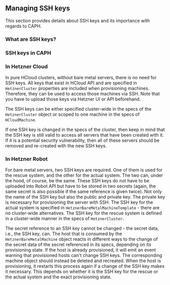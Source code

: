 ## Managing SSH keys

This section provides details about SSH keys and its importance with regards to CAPH.

### What are SSH keys?



### SSH keys in CAPH



### In Hetzner Cloud
In pure HCloud clusters, without bare metal servers, there is no need for SSH keys. All keys that exist in HCloud API and are specified in ```HetznerCluster``` properties are included when provisioning machines. Therefore, they can be used to access those machines via SSH. Note that you have to upload those keys via Hetzner UI or API beforehand. 

The SSH keys can be either specified cluster-wide in the specs of the ```HetznerCluster``` object or scoped to one machine in the specs of ```HCloudMachine```.

If one SSH key is changed in the specs of the cluster, then keep in mind that the SSH key is still valid to access all servers that have been created with it. If it is a potential security vulnerability, then all of these servers should be removed and re-created with the new SSH keys.

### In Hetzner Robot
For bare metal servers, two SSH keys are required. One of them is used for the rescue system, and the other for the actual system. The two can, under the hood, of course, be the same. These SSH keys do not have to be uploaded into Robot API but have to be stored in two secrets (again, the same secret is also possible if the same reference is given twice). Not only the name of the SSH key but also the public and private key. The private key is necessary for provisioning the server with SSH. The SSH key for the actual system is specified in ```HetznerBareMetalMachineTemplate``` - there are no cluster-wide alternatives. The SSH key for the rescue system is defined in a cluster-wide manner in the specs of ```HetznerCluster```.

The secret reference to an SSH key cannot be changed - the secret data, i.e., the SSH key, can. The host that is consumed by the ```HetznerBareMetalMachine``` object reacts in different ways to the change of the secret data of the secret referenced in its specs, depending on its provisioning state. If the host is already provisioned, it will emit an event warning that provisioned hosts can't change SSH keys. The corresponding machine object should instead be deleted and recreated. When the host is provisioning, it restarts this process again if a change of the SSH key makes it necessary. This depends on whether it is the SSH key for the rescue or the actual system and the exact provisioning state.
